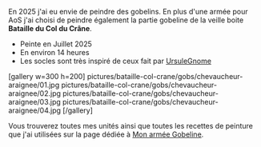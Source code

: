 
En 2025 j'ai eu envie de peindre des gobelins. 
En plus d'une armée pour AoS j'ai choisi de peindre également la partie gobeline de la veille boite **Bataille du Col du Crâne**.

* Peinte en Juillet 2025
* En environ 14 heures
* Les socles sont très inspiré de ceux fait par [UrsuleGnome](https://www.twitch.tv/ursulegnome)

[gallery w=300 h=200]
pictures/bataille-col-crane/gobs/chevaucheur-araignee/01.jpg
pictures/bataille-col-crane/gobs/chevaucheur-araignee/02.jpg
pictures/bataille-col-crane/gobs/chevaucheur-araignee/03.jpg
pictures/bataille-col-crane/gobs/chevaucheur-araignee/04.jpg
[/gallery]

Vous trouverez toutes mes unités ainsi que toutes les recettes de peinture que j'ai utilisées
sur la page dédiée à [Mon armée Gobeline](2025/armee-gobs.html).

